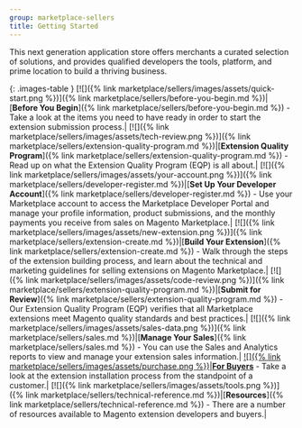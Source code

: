 ```yaml
---
group: marketplace-sellers
title: Getting Started
---
```


This next generation application store offers merchants a curated selection of solutions, and provides qualified developers the tools, platform, and prime location to build a thriving business.

{: .images-table }
[![]({% link marketplace/sellers/images/assets/quick-start.png %})]({% link marketplace/sellers/before-you-begin.md %})|[**Before You Begin**]({% link marketplace/sellers/before-you-begin.md %}) - Take a look at the items you need to have ready in order to start the extension submission process.|
[![]({% link marketplace/sellers/images/assets/tech-review.png %})]({% link marketplace/sellers/extension-quality-program.md %})|[**Extension Quality Program**]({% link marketplace/sellers/extension-quality-program.md %}) - Read up on what the Extension Quality Program (EQP) is all about.|
[![]({% link marketplace/sellers/images/assets/your-account.png %})]({% link marketplace/sellers/developer-register.md %})|[**Set Up Your Developer Account**]({% link marketplace/sellers/developer-register.md %}) - Use your Marketplace account to access the Marketplace Developer Portal and  manage your profile information, product submissions, and the monthly payments you receive from sales on Magento Marketplace.|
[![]({% link marketplace/sellers/images/assets/new-extension.png %})]({% link marketplace/sellers/extension-create.md %})|[**Build Your Extension**]({% link marketplace/sellers/extension-create.md %}) - Walk through the steps of the extension building process, and learn about the technical and marketing guidelines for selling extensions on Magento Marketplace.|
[![]({% link marketplace/sellers/images/assets/code-review.png %})]({% link marketplace/sellers/extension-quality-program.md %})|[**Submit for Review**]({% link marketplace/sellers/extension-quality-program.md %}) - Our Extension Quality Program (EQP) verifies that all Marketplace extensions meet Magento quality standards and best practices.|
[![]({% link marketplace/sellers/images/assets/sales-data.png %})]({% link marketplace/sellers/sales.md %})|[**Manage Your Sales**]({% link marketplace/sellers/sales.md %}) - You can use the Sales and Analytics reports to view and manage your extension sales information.|
[![]({% link marketplace/sellers/images/assets/purchase.png %})][1]|[**For Buyers**](https://docs.magento.com/m2/ee/user_guide/magento/magento-marketplace.html) - Take a look at the extension installation process from the standpoint of a customer.|
[![]({% link marketplace/sellers/images/assets/tools.png %})]({% link marketplace/sellers/technical-reference.md %})|[**Resources**]({% link marketplace/sellers/technical-reference.md %}) - There are a number of resources available to Magento extension developers and buyers.|

[1]: https://docs.magento.com/m2/ee/user_guide/magento/magento-marketplace.html